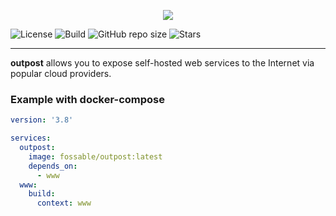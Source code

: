 <p align="center">
	<img src="https://raw.githubusercontent.com/fossable/turbine/master/.github/images/outpost-256.png" />
</p>

![License](https://img.shields.io/github/license/fossable/outpost)
![Build](https://github.com/fossable/outpost/actions/workflows/test.yml/badge.svg)
![GitHub repo size](https://img.shields.io/github/repo-size/fossable/outpost)
![Stars](https://img.shields.io/github/stars/fossable/outpost?style=social)
<hr>

**outpost** allows you to expose self-hosted web services to the Internet via
popular cloud providers.

### Example with docker-compose

```yml
version: '3.8'

services:
  outpost:
    image: fossable/outpost:latest
    depends_on:
      - www
  www:
    build:
      context: www
```

